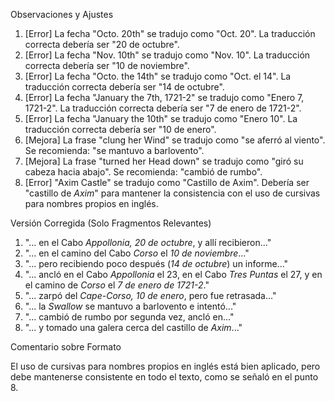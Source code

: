 Observaciones y Ajustes

1. [Error] La fecha "Octo. 20th" se tradujo como "Oct. 20". La traducción correcta debería ser "20 de octubre".
2. [Error] La fecha "Nov. 10th" se tradujo como "Nov. 10". La traducción correcta debería ser "10 de noviembre".
3. [Error] La fecha "Octo. the 14th" se tradujo como "Oct. el 14". La traducción correcta debería ser "14 de octubre".
4. [Error] La fecha "January the 7th, 1721-2" se tradujo como "Enero 7, 1721-2". La traducción correcta debería ser "7 de enero de 1721-2".
5. [Error] La fecha "January the 10th" se tradujo como "Enero 10". La traducción correcta debería ser "10 de enero".
6. [Mejora] La frase "clung her Wind" se tradujo como "se aferró al viento". Se recomienda: "se mantuvo a barlovento".
7. [Mejora] La frase "turned her Head down" se tradujo como "giró su cabeza hacia abajo". Se recomienda: "cambió de rumbo".
8. [Error] "Axim Castle" se tradujo como "Castillo de Axim". Debería ser "castillo de *Axim*" para mantener la consistencia con el uso de cursivas para nombres propios en inglés.

Versión Corregida (Solo Fragmentos Relevantes)

1. "... en el Cabo *Appollonia, 20 de octubre*, y allí recibieron..."
2. "... en el camino del Cabo *Corso* el *10 de noviembre*..."
3. "... pero recibiendo poco después (*14 de octubre*) un informe..."
4. "... ancló en el Cabo *Appollonia* el 23, en el Cabo *Tres Puntas* el 27, y en el camino de *Corso* el *7 de enero de 1721-2*."
5. "... zarpó del *Cape-Corso, 10 de enero*, pero fue retrasada..."
6. "... la *Swallow* se mantuvo a barlovento e intentó..."
7. "... cambió de rumbo por segunda vez, ancló en..."
8. "... y tomado una galera cerca del castillo de *Axim*..."

Comentario sobre Formato

El uso de cursivas para nombres propios en inglés está bien aplicado, pero debe mantenerse consistente en todo el texto, como se señaló en el punto 8.